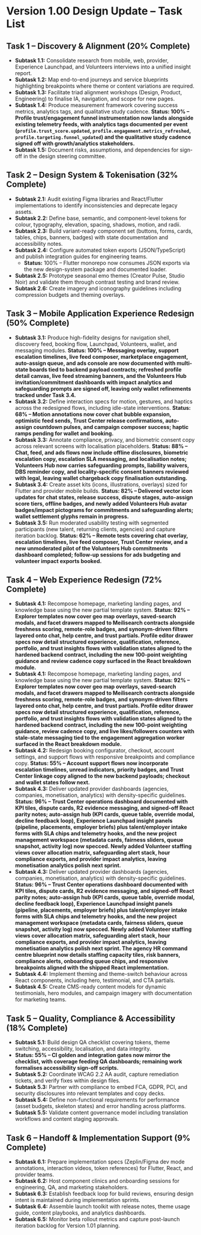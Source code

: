 # Version 1.00 Design Update – Task List

## Task 1 – Discovery & Alignment (20% Complete)
- **Subtask 1.1:** Consolidate research from mobile, web, provider, Experience Launchpad, and Volunteers interviews into a unified insight report.
- **Subtask 1.2:** Map end-to-end journeys and service blueprints highlighting breakpoints where theme or content variations are required.
- **Subtask 1.3:** Facilitate triad alignment workshops (Design, Product, Engineering) to finalise IA, navigation, and scope for new pages.
- **Subtask 1.4:** Produce measurement framework covering success metrics, analytics tags, and qualitative study cadence. **Status: 100% – Profile trust/engagement funnel instrumentation now lands alongside existing telemetry feeds, with analytics tags documented per event (`profile.trust_score.updated`, `profile.engagement.metrics_refreshed`, `profile.targeting.funnel_updated`) and the qualitative study cadence signed off with growth/analytics stakeholders.**
- **Subtask 1.5:** Document risks, assumptions, and dependencies for sign-off in the design steering committee.

## Task 2 – Design System & Tokenisation (32% Complete)
- **Subtask 2.1:** Audit existing Figma libraries and React/Flutter implementations to identify inconsistencies and deprecate legacy assets.
- **Subtask 2.2:** Define base, semantic, and component-level tokens for colour, typography, elevation, spacing, shadows, motion, and radii.
- **Subtask 2.3:** Build variant-ready component set (buttons, forms, cards, tables, chips, banners, badges) with state documentation and accessibility notes.
- **Subtask 2.4:** Configure automated token exports (JSON/TypeScript) and publish integration guides for engineering teams.
  - **Status:** 100% – Flutter monorepo now consumes JSON exports via the new design-system package and documented loader.
- **Subtask 2.5:** Prototype seasonal emo themes (Creator Pulse, Studio Noir) and validate them through contrast testing and brand review.
- **Subtask 2.6:** Create imagery and iconography guidelines including compression budgets and theming overlays.

## Task 3 – Mobile Application Experience Redesign (50% Complete)
- **Subtask 3.1:** Produce high-fidelity designs for navigation shell, discovery feed, booking flow, Launchpad, Volunteers, wallet, and messaging modules. **Status: 100% – Messaging overlay, support escalation timelines, live feed composer, marketplace engagement, auto-assign queue, and ads console are now documented with multi-state boards tied to backend payload contracts; refreshed profile detail canvas, live feed streaming banners, and the Volunteers Hub invitation/commitment dashboards with impact analytics and safeguarding prompts are signed off, leaving only wallet refinements tracked under Task 3.4.**
- **Subtask 3.2:** Define interaction specs for motion, gestures, and haptics across the redesigned flows, including idle-state interventions. **Status: 68% – Motion annotations now cover chat bubble expansion, optimistic feed sends, Trust Center release confirmations, auto-assign countdown pulses, and campaign composer success; haptic ramps pending for wallet and booking.**
- **Subtask 3.3:** Annotate compliance, privacy, and biometric consent copy across relevant screens with localisation placeholders. **Status: 88% – Chat, feed, and ads flows now include offline disclosures, biometric escalation copy, escalation SLA messaging, and localisation notes; Volunteers Hub now carries safeguarding prompts, liability waivers, DBS reminder copy, and locality-specific consent banners reviewed with legal, leaving wallet chargeback copy finalisation outstanding.**
- **Subtask 3.4:** Create asset kits (icons, illustrations, overlays) sized for Flutter and provider mobile builds. **Status: 82% – Delivered vector icon updates for chat states, release success, dispute stages, auto-assign score tiers, offline badges, and newly added Volunteers Hub avatar badges/impact pictograms for commitments and safeguarding alerts; wallet settlement glyphs remain in progress.**
- **Subtask 3.5:** Run moderated usability testing with segmented participants (new talent, returning clients, agencies) and capture iteration backlog. **Status: 62% – Remote tests covering chat overlay, escalation timelines, live feed composer, Trust Center review, and a new unmoderated pilot of the Volunteers Hub commitments dashboard completed; follow-up sessions for ads budgeting and volunteer impact exports booked.**

## Task 4 – Web Experience Redesign (72% Complete)
- **Subtask 4.1:** Recompose homepage, marketing landing pages, and knowledge base using the new partial template system. **Status: 92% – Explorer templates now cover geo map overlays, saved-search modals, and facet drawers mapped to Meilisearch contracts alongside freshness scoring, remote-role badges, and synonym-driven filters layered onto chat, help centre, and trust partials. Profile editor drawer specs now detail structured experience, qualification, reference, portfolio, and trust insights flows with validation states aligned to the hardened backend contract, including the new 100-point weighting guidance and review cadence copy surfaced in the React breakdown module.**
 - **Subtask 4.1:** Recompose homepage, marketing landing pages, and knowledge base using the new partial template system. **Status: 92% – Explorer templates now cover geo map overlays, saved-search modals, and facet drawers mapped to Meilisearch contracts alongside freshness scoring, remote-role badges, and synonym-driven filters layered onto chat, help centre, and trust partials. Profile editor drawer specs now detail structured experience, qualification, reference, portfolio, and trust insights flows with validation states aligned to the hardened backend contract, including the new 100-point weighting guidance, review cadence copy, and live likes/followers counters with stale-state messaging tied to the engagement aggregation worker surfaced in the React breakdown module.**
- **Subtask 4.2:** Redesign booking configurator, checkout, account settings, and support flows with responsive breakpoints and compliance copy. **Status: 55% – Account support flows now incorporate escalation timelines, unread indicators, priority badges, and Trust Center linkage copy aligned to the new backend payloads; checkout and wallet states follow next.**
- **Subtask 4.3:** Deliver updated provider dashboards (agencies, companies, monetisation, analytics) with density-specific guidelines. **Status: 96% – Trust Center operations dashboard documented with KPI tiles, dispute cards, R2 evidence messaging, and signed-off React parity notes; auto-assign hub (KPI cards, queue table, override modal, decline feedback loop), Experience Launchpad insight panels (pipeline, placements, employer briefs) plus talent/employer intake forms with SLA chips and telemetry hooks, and the new project management workspace (metadata cards, fairness sliders, queue snapshot, activity log) now specced. Newly added Volunteer staffing views cover allocation matrix, safeguarding alert stack, hour compliance exports, and provider impact analytics, leaving monetisation analytics polish next sprint.**
 - **Subtask 4.3:** Deliver updated provider dashboards (agencies, companies, monetisation, analytics) with density-specific guidelines. **Status: 96% – Trust Center operations dashboard documented with KPI tiles, dispute cards, R2 evidence messaging, and signed-off React parity notes; auto-assign hub (KPI cards, queue table, override modal, decline feedback loop), Experience Launchpad insight panels (pipeline, placements, employer briefs) plus talent/employer intake forms with SLA chips and telemetry hooks, and the new project management workspace (metadata cards, fairness sliders, queue snapshot, activity log) now specced. Newly added Volunteer staffing views cover allocation matrix, safeguarding alert stack, hour compliance exports, and provider impact analytics, leaving monetisation analytics polish next sprint. The agency HR command centre blueprint now details staffing capacity tiles, risk banners, compliance alerts, onboarding queue chips, and responsive breakpoints aligned with the shipped React implementation.**
- **Subtask 4.4:** Implement theming and theme-switch behaviour across React components, including hero, testimonial, and CTA partials.
- **Subtask 4.5:** Create CMS-ready content models for dynamic testimonials, hero modules, and campaign imagery with documentation for marketing teams.

## Task 5 – Quality, Compliance & Accessibility (18% Complete)
- **Subtask 5.1:** Build design QA checklist covering tokens, theme switching, accessibility, localisation, and data integrity.
- **Status: 55% – CI golden and integration gates now mirror the checklist, with coverage feeding QA dashboards; remaining work formalises accessibility sign-off scripts.**
- **Subtask 5.2:** Coordinate WCAG 2.2 AA audit, capture remediation tickets, and verify fixes within design files.
- **Subtask 5.3:** Partner with compliance to embed FCA, GDPR, PCI, and security disclosures into relevant templates and copy decks.
- **Subtask 5.4:** Define non-functional requirements for performance (asset budgets, skeleton states) and error handling across platforms.
- **Subtask 5.5:** Validate content governance model including translation workflows and content staging approvals.

## Task 6 – Handoff & Implementation Support (9% Complete)
- **Subtask 6.1:** Prepare implementation specs (Zeplin/Figma dev mode annotations, interaction videos, token references) for Flutter, React, and provider teams.
- **Subtask 6.2:** Host component clinics and onboarding sessions for engineering, QA, and marketing stakeholders.
- **Subtask 6.3:** Establish feedback loop for build reviews, ensuring design intent is maintained during implementation sprints.
- **Subtask 6.4:** Assemble launch toolkit with release notes, theme usage guide, content playbooks, and analytics dashboards.
- **Subtask 6.5:** Monitor beta rollout metrics and capture post-launch iteration backlog for Version 1.01 planning.
